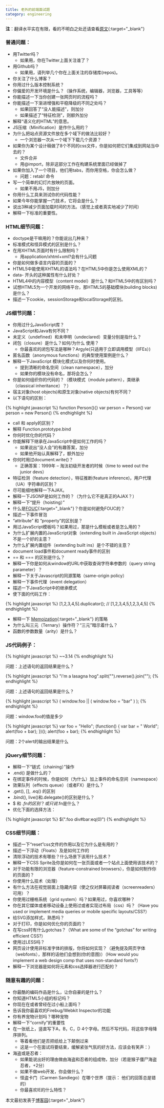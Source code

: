 ```yaml
---
title: 老外的前端面试题
category: engineering
---
```


**注**：翻译水平实在有限，看的不明白之处还请查看[原文](http://darcyclarke.me/development/front-end-job-interview-questions/){:target="_blank"}

### 普通问题：

- 用Twitter吗？
	- 如果用，你在Twitter上面关注谁了？
- 用Github吗？
	- 如果用，请列举几个你在上面关注的存储库(repos)。
- 你关注了什么博客？
- 你用过什么版本控制系统？
- 你偏爱的开发环境是什么？（操作系统，编辑器，浏览器，工具等等）
- 你能描述一下当你创建一张网页时的流程吗？
- 你能描述一下渐进增强和平稳降级的不同之处吗？
	- 如果回答了“没人能描述”，则加分
	- 如果描述了“特征检测”，则额外加分
- 解释“语义化的HTML”的意思。
- JS压缩（Minification）是作什么用的？
- 为什么把站点资源文件放在多个域下的做法比较好？
	- 一个浏览器一次从一个域下下载几个资源？
- 如果你为某个设计稿做了8个不同的css文件，你是如何把它们集成到网站当中去的？
	- 文件合并
	- 用@import，除非这部分工作在构建系统里面已经做掉了
- 如果你加入了一个项目，他们用tabs，而你用空格，你会怎么做？
	- 问题：retab! 命令
- 写一个简单的幻灯片放映的页面。
	- 如果不用JS，则加分
- 你用什么工具来测试你的代码性能？
- 如果今年你能掌握一门技术，它将会是什么？
- 说出3种减少页面加载时间的方法。（感觉上或者真实地减少了时间）
- 解释一下标准的重要性。


### HTML细节问题：
- doctype是干嘛用的？你能说出几种来？
- 标准模式和怪异模式的区别是什么？
- 在用XHTML页面时有什么限制吗？
	- 用application/xhtml+xml?会有什么问题
- 你是如何做多语言内容的页面的？
- HTML5中能使用XHTML的语法吗？在HTML5中你是怎么使用XML的？
- data- 开头的这种属性有什么好处？
- HTML4中的内容模型（content model）是什么？和HTML5中的有区别吗？
- 试想HTML5为一个开发的网络平台，那HTML5的基础模块(building blocks)是什么？
- 描述一下cookie，sessionStorage和localStorage的区别。


### JS细节问题：
- 你用过什么JavaScript库？
- JavaScript和Java有何不同？
- 未定义（undefined）和未申明（undeclared）变量分别是指什么？
- 闭包（closure）是什么？如何/为什么 使用？
	- 你最喜欢的闭包写法是哪种？Argyle(只适用于立即调用模型（IIFEs）)
- 匿名函数（anonymous functions）的典型使用案例是什么？
- 解释一下JavaScript 模块化模式以及你何时使用。
	- 提到清晰的命名空间（clean namespace），加分
	- 如果你的模块没有命名，那将会怎么？
- 你是如何组织你的代码的？（模块模式（module pattern），类继承（classical inheritance）？）
- 宿主对象(host objects)和原生对象(native objects)有何不同？
- 以下语句的区别：

{% highlight javascript %}
function Person(){}
var person = Person()
var person = new Person()
{% endhighlight %}

- call 和 apply的区别？
- 解释 Function.prototype.bind
- 你何时优化你的代码？
- 你能解释下继承在JavaScript中是如何工作的吗？
	- 如果说出“没人会”的有趣答案，加分
	- 如果他开始认真解释了，额外加分
- 你何时用过document.write()？
	- 正确答案：1999年 – 淘汰初级开发者的时候（time to weed out the junior devs）
- 特征检测（feature detection），特征推断(feature inference)，用户代理（UA）字符串的区别？
- 尽可能细地解释一下AJAX。
- 解释一下JSONP是如何工作的？（为什么它不是真正的AJAX？）
- 解释一下“提升（hoisting）”
- 什么是[FOUC](http://en.wikipedia.org/wiki/FOUC){:target="_blank"}？你是如何避免FOUC的？
- 描述一下事件冒泡
-  “attribute” 和 “property”的区别是？
- 用过JavaScript模板吗？如果用过，那是什么模板或者是怎么用的？
- 为什么扩展内置的JavaScript对象（extending built in JavaScript objects）不是一个好的主意？
- 为什么扩展内置组件（extending built ins）是个不错的主意？
- document load事件和document ready事件的区别
- == 和 === 的区别是什么？
- 解释一下你是如何从window的URL中获取查询字符串参数的（query string parameter）？
- 解释一下关于Javascript的同源策略（same-origin policy）
- 解释一下事件代理（event delegation）
- 描述一下JavaScript中的继承模式
- 使下面的代码工作：

{% highlight javascript %}
[1,2,3,4,5].duplicator(); // [1,2,3,4,5,1,2,3,4,5]
{% endhighlight %}

- 解释一下 [Memoization](http://en.wikipedia.org/wiki/Memoization){:target="_blank"} 的策略
- 为什么叫三元（Ternary）操作符？“三元”暗示着什么？
- 函数的参数数量（arity）是什么？

### JS代码例子：

{% highlight javascript %}
~~3.14
{% endhighlight %}

问题：上述语句的返回结果是什么？

{% highlight javascript %}
"i'm a lasagna hog".split("").reverse().join("");
{% endhighlight %}

问题：上述语句的返回结果是什么？

{% highlight javascript %}
( window.foo || ( window.foo = "bar" ) );
{% endhighlight %}

问题：window.foo的值是多少

{% highlight javascript %}
var foo = "Hello";
(function() {
  var bar = " World";
  alert(foo + bar);
})();
alert(foo + bar);
{% endhighlight %}

问题：2个alert的输出结果是什么

### jQuery细节问题：

- 解释一下“链式（chaining）”操作
- .end() 是做什么的？
- 在绑定事件的时候，你是如何（为什么）加上事件的命名空间（namespace）
- 效果队列（effects queue）（或者FX）是什么？
- .get(), [], .eq() 的区别
- .bind(), live()和.delegate()的区别是什么？
- $ 和 $.fn 的区别？或只说$.fn是什么？
- 优化下面的选择方法：

{% highlight javascript %}
$(".foo div#bar:eq(0)")
{% endhighlight %}

### CSS细节问题：

- 描述一下“reset”css文件的作用以及它为什么是有用的？
- 描述一下浮动（Floats）及是如何工作的
- 清除浮动的技术有哪些？什么场景下该用什么技术？
- 解释一下CSS Sprite及你是如何在一张页面或者一个站点上面使用该技术的？
- 对于功能有限的浏览器（feature-constrained browsers），你是如何制作你的页面的？
- 你使用什么技术（处理）
- 有什么方法在视觉层面上隐藏内容（使之仅对屏幕阅读者（screenreaders）可用）？
- 你使用过栅格系统（grid system）吗？如果用过，你喜欢哪种？
- 你在其它媒体或者移动设备上使用过或者实现过布局（css）吗？（Have you used or implement media queries or mobile specific layouts/CSS?）
- 给SVG添加样式，熟悉吗？
- 对于打印，你是如何优化你的页面的？
- 在写css时有什么gotchas？（What are some of the “gotchas” for writing efficient CSS?）
- 使用过LESS吗？
- 网页设计使用非标准字体的排版，你将如何实现？（避免提及网页字体（webfonts），那样的话他们会想到(你的意图)）（How would you implement a web design comp that uses non-standard fonts?）
- 解释一下浏览器是如何将元素和css选择器进行匹配的？

### 随意有趣的问题：

- 你最酷的编码作品是什么，让你自豪的是什么？
- 你知道HTML5小组的标记吗？
- 你现在在或者曾经在过小船上面吗？
- 告诉我你最喜欢的Firebug/Webkit Inspector的功能
- 你有养宠物计划吗？哪种宠物
- 解释一下“cornify”的重要性
- 在一张纸上，竖直写下A，B，C，D  4个字母。然后不写代码，将这些字母降序排列。
	- 等着看他们是否把纸给上下颠倒过来
	- 这是一个在面试将要结束，缓解紧张气氛的好方法，应该会有笑声：）
- 海盗或是忍者：
	- 如果能说出好的理由做由海盗和忍者的组成物，加分（若是猴子僵尸海盗忍者，+2分）
	- 如果不做web开发，你会做什么？
	- 怪盗卡门（Carmen Sandiego）在哪个世界（提示： 他们的回答总是错的）
	- 你最喜欢IE的什么特性？


本文最初发表于[博客园](http://www.cnblogs.com/huntbao/archive/2012/02/16/front-end-job-interview-questions.html){:target="_blank"}
